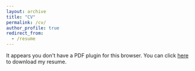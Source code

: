 ```yaml
---
layout: archive
title: "CV"
permalink: /cv/
author_profile: true
redirect_from:
  - /resume
---
```


<!--<object data="{{ site.url }}{{ site.baseurl }}/files/Julien_Bezancon_CV.pdf" width="1000" height="1000" type="application/pdf"></object>-->

<object data="{{ site.url }}{{ site.baseurl }}/files/Julien_Bezancon_CV.pdf" type="application/pdf" width="1000" height="1400"> 
  <p>It appears you don't have a PDF plugin for this browser. You can click <a href="{{ site.url }}{{ site.baseurl }}/files/Julien_Bezancon_CV.pdf">  here</a> to download my resume. </p>  
</object>

<!--{% include base_path %}

Education
======
* B.S. in GitHub, GitHub University, 2012
* M.S. in Jekyll, GitHub University, 2014
* Ph.D in Version Control Theory, GitHub University, 2018 (expected)

Work experience
======
* Summer 2015: Research Assistant
  * Github University
  * Duties included: Tagging issues
  * Supervisor: Professor Git

* Fall 2015: Research Assistant
  * Github University
  * Duties included: Merging pull requests
  * Supervisor: Professor Hub
  
Skills
======
* Skill 1
* Skill 2
  * Sub-skill 2.1
  * Sub-skill 2.2
  * Sub-skill 2.3
* Skill 3

Publications
======
  <ul>{% for post in site.publications %}
    {% include archive-single-cv.html %}
  {% endfor %}</ul>
  
Talks
======
  <ul>{% for post in site.talks %}
    {% include archive-single-talk-cv.html %}
  {% endfor %}</ul>
  
Teaching
======
  <ul>{% for post in site.teaching %}
    {% include archive-single-cv.html %}
  {% endfor %}</ul>
  
Service and leadership
======
* Currently signed in to 43 different slack teams-->
